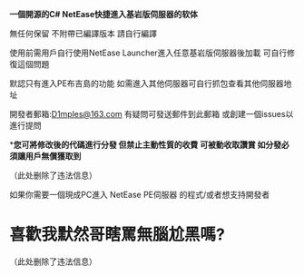 **一個開源的C# NetEase快捷進入基岩版伺服器的软体**


無任何保留 不附帶已編譯版本 請自行編譯


使用前需用戶自行使用NetEase Launcher進入任意基岩版伺服器後加載 可自行修復這個問題


默認只有進入PE布吉島的功能 如需進入其他伺服器可自行抓包查看其他伺服器地址


開發者郵箱:D1mples@163.com 有疑問可發送郵件到此郵箱 或創建一個issues以進行提問


***您可將修改後的代碼進行分發 但禁止主動性質的收費 可被動收取讚賞 如分發必須讓用戶無償獲取到**


（此处删除了违法信息）


如果你需要一個現成PC進入 NetEase PE伺服器 的程式/或者想支持開發者


# 喜歡我默然哥瞎罵無腦尬黑嗎?
（此处删除了违法信息）
